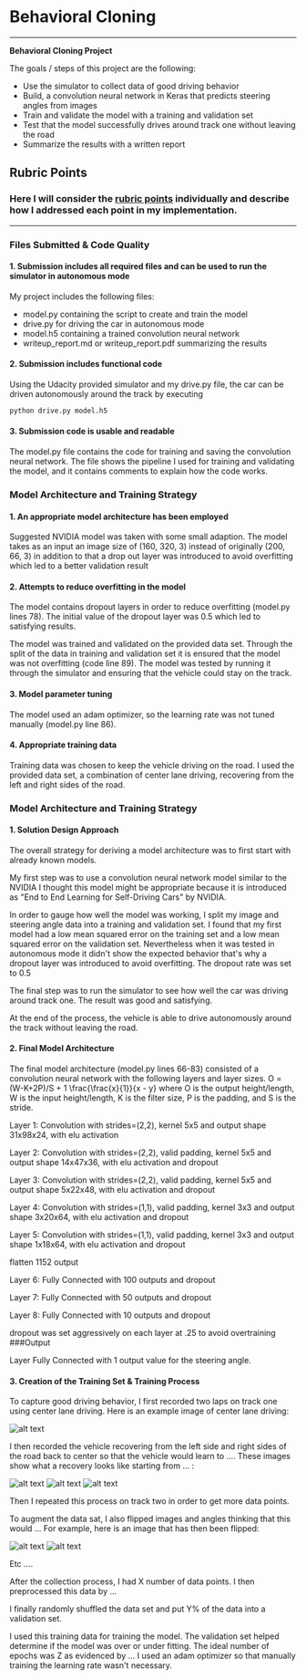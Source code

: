 # **Behavioral Cloning** 

---

**Behavioral Cloning Project**

The goals / steps of this project are the following:
* Use the simulator to collect data of good driving behavior
* Build, a convolution neural network in Keras that predicts steering angles from images
* Train and validate the model with a training and validation set
* Test that the model successfully drives around track one without leaving the road
* Summarize the results with a written report


[//]: # (Image References)

[image1]: ./examples/placeholder.png "Model Visualization"
[image2]: ./examples/placeholder.png "Grayscaling"
[image3]: ./examples/placeholder_small.png "Recovery Image"
[image4]: ./examples/placeholder_small.png "Recovery Image"
[image5]: ./examples/placeholder_small.png "Recovery Image"
[image6]: ./examples/placeholder_small.png "Normal Image"
[image7]: ./examples/placeholder_small.png "Flipped Image"

## Rubric Points
### Here I will consider the [rubric points](https://review.udacity.com/#!/rubrics/432/view) individually and describe how I addressed each point in my implementation.  

---
### Files Submitted & Code Quality

#### 1. Submission includes all required files and can be used to run the simulator in autonomous mode

My project includes the following files:
* model.py containing the script to create and train the model
* drive.py for driving the car in autonomous mode
* model.h5 containing a trained convolution neural network 
* writeup_report.md or writeup_report.pdf summarizing the results

#### 2. Submission includes functional code
Using the Udacity provided simulator and my drive.py file, the car can be driven autonomously around the track by executing 
```sh
python drive.py model.h5
```

#### 3. Submission code is usable and readable

The model.py file contains the code for training and saving the convolution neural network. The file shows the pipeline I used for training and validating the model, and it contains comments to explain how the code works.

### Model Architecture and Training Strategy

#### 1. An appropriate model architecture has been employed

Suggested NVIDIA model was taken with some small adaption. The model takes as an input an image size of (160, 320, 3) instead of originally (200, 66, 3) in addition to that a drop out layer was introduced to avoid overfitting which led to a better validation result


#### 2. Attempts to reduce overfitting in the model

The model contains dropout layers in order to reduce overfitting (model.py lines 78). The initial value of the dropout layer was 0.5 which led to satisfying results.

The model was trained and validated on the provided data set. Through the split of the data in training and validation set it is ensured that the model was not overfitting (code line 89). The model was tested by running it through the simulator and ensuring that the vehicle could stay on the track.

#### 3. Model parameter tuning

The model used an adam optimizer, so the learning rate was not tuned manually (model.py line 86).

#### 4. Appropriate training data

Training data was chosen to keep the vehicle driving on the road. I used the provided data set, a combination of center lane driving, recovering from the left and right sides of the road.


### Model Architecture and Training Strategy

#### 1. Solution Design Approach

The overall strategy for deriving a model architecture was to first start with already known models.

My first step was to use a convolution neural network model similar to the NVIDIA I thought this model might be appropriate because it is introduced as "End to End Learning for Self-Driving Cars" by NVIDIA.

In order to gauge how well the model was working, I split my image and steering angle data into a training and validation set. I found that my first model had a low mean squared error on the training set and a low mean squared error on the validation set. Nevertheless when it was tested in autonomous mode it didn't show the expected behavior that's why a dropout layer was introduced to avoid overfitting. The dropout rate was set to 0.5

The final step was to run the simulator to see how well the car was driving around track one. The result was good and satisfying.

At the end of the process, the vehicle is able to drive autonomously around the track without leaving the road.

#### 2. Final Model Architecture

The final model architecture (model.py lines 66-83) consisted of a convolution neural network with the following layers and layer sizes.
O = (W-K+2P)/S + 1
\frac{\frac{x}{1}}{x - y}
where O is the output height/length, W is the input height/length, K is the filter size, P is the padding, and S is the stride.

Layer 1: Convolution with strides=(2,2), kernel 5x5 and output shape 31x98x24, with elu activation

Layer 2: Convolution with strides=(2,2), valid padding, kernel 5x5 and output shape 14x47x36, with elu activation and dropout

Layer 3: Convolution with strides=(2,2), valid padding, kernel 5x5 and output shape 5x22x48, with elu activation and dropout

Layer 4: Convolution with strides=(1,1), valid padding, kernel 3x3 and output shape 3x20x64, with elu activation and dropout

Layer 5: Convolution with strides=(1,1), valid padding, kernel 3x3 and output shape 1x18x64, with elu activation and dropout

flatten 1152 output

Layer 6: Fully Connected with 100 outputs and dropout

Layer 7: Fully Connected with 50 outputs and dropout

Layer 8: Fully Connected with 10 outputs and dropout

dropout was set aggressively on each layer at .25 to avoid overtraining ###Output

Layer Fully Connected with 1 output value for the steering angle.


#### 3. Creation of the Training Set & Training Process

To capture good driving behavior, I first recorded two laps on track one using center lane driving. Here is an example image of center lane driving:

![alt text][image2]

I then recorded the vehicle recovering from the left side and right sides of the road back to center so that the vehicle would learn to .... These images show what a recovery looks like starting from ... :

![alt text][image3]
![alt text][image4]
![alt text][image5]

Then I repeated this process on track two in order to get more data points.

To augment the data sat, I also flipped images and angles thinking that this would ... For example, here is an image that has then been flipped:

![alt text][image6]
![alt text][image7]

Etc ....

After the collection process, I had X number of data points. I then preprocessed this data by ...


I finally randomly shuffled the data set and put Y% of the data into a validation set. 

I used this training data for training the model. The validation set helped determine if the model was over or under fitting. The ideal number of epochs was Z as evidenced by ... I used an adam optimizer so that manually training the learning rate wasn't necessary.
